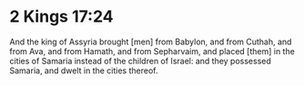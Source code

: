 # 2 Kings 17:24

And the king of Assyria brought [men] from Babylon, and from Cuthah, and from Ava, and from Hamath, and from Sepharvaim, and placed [them] in the cities of Samaria instead of the children of Israel: and they possessed Samaria, and dwelt in the cities thereof.